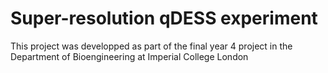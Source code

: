 # Super-resolution qDESS experiment

This project was developped as part of the final year 4 project in the Department of Bioengineering at Imperial College London
